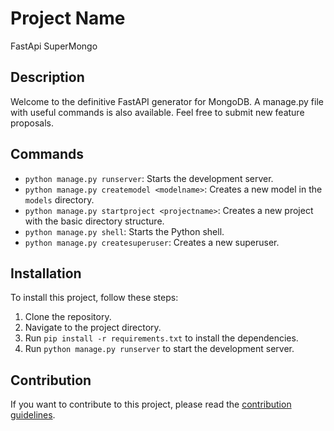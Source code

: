 # Project Name

FastApi SuperMongo

## Description

Welcome to the definitive FastAPI generator for MongoDB. A manage.py file with useful commands is also available.
Feel free to submit new feature proposals.

## Commands

- `python manage.py runserver`: Starts the development server.
- `python manage.py createmodel <modelname>`: Creates a new model in the `models` directory.
- `python manage.py startproject <projectname>`: Creates a new project with the basic directory structure.
- `python manage.py shell`: Starts the Python shell.
- `python manage.py createsuperuser`: Creates a new superuser.

## Installation

To install this project, follow these steps:

1. Clone the repository.
2. Navigate to the project directory.
3. Run `pip install -r requirements.txt` to install the dependencies.
4. Run `python manage.py runserver` to start the development server.

## Contribution

If you want to contribute to this project, please read the [contribution guidelines](LINK_TO_YOUR_CONTRIBUTION_GUIDELINES).